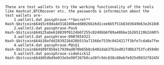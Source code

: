     These are test wallets to try the working functionality of the tools like Hashcat,BTCRecover etc. the passwords & informaiton about the test wallets are-
        1.wallet1.dat passphrase-**$ecret**
    Hash-$bitcoin$64$5c69da4d318249bedd8026b26d1cee6b5f51b83d3649b63e2618d0252a186c79$16$a15c3456b2b61df4$272435$2$00$2$00
        2.wallet2.dat passphrase-Pas$
    Hash-$bitcoin$64$25abe618039f0124b6f255c0249bb6f89a40bbe1b265119b2d407ee0934d5747$16$1ec08e6a66f283c4$259408$2$00$2$00 
        3.wallet3.dat passphrase-0987654321
    Hash-$bitcoin$64$10afdd2839226428b533a71566e7539c0424217f3bfe7cda0a7feee728603676$16$957de218457c5277$273731$2$00$2$00 
        4.wallet4.dat passphrase-P@s$1
    Hash-$bitcoin$64$09f858e17930ad070b65b8c6401dab37b2ed01fd0b3753fc459db902788dd729$16$169c13ece6b92afe$257978$2$00$2$00 
        5.wallet5.dat passphrase-sidekick12
    Hash-$bitcoin$64$05dbd9e033e5e99f267b9ca38fc9dc838c88eb7e925d9932f824501d771db31a$16$629f3b0e104beb1c$272435$2$00$2$00
